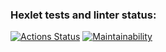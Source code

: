 ### Hexlet tests and linter status:
[![Actions Status](https://github.com/kotovann/frontend-project-11/actions/workflows/hexlet-check.yml/badge.svg)](https://github.com/kotovann/frontend-project-11/actions)
[![Maintainability](https://api.codeclimate.com/v1/badges/601754c83de42f536db8/maintainability)](https://codeclimate.com/github/kotovann/frontend-project-11/maintainability)